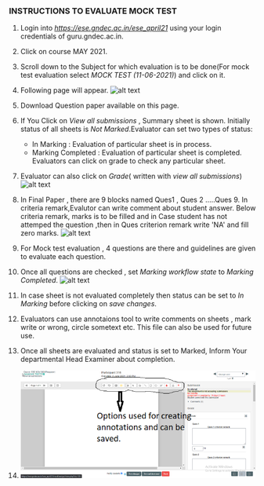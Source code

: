 ### INSTRUCTIONS TO EVALUATE MOCK TEST ###
1.  Login into *https://ese.gndec.ac.in/ese_april21* using your login credentials of guru.gndec.ac.in.
1. Click on course MAY 2021.
1. Scroll down to the Subject for which evaluation is to be done(For mock test evaluation select *MOCK TEST (11-06-2021)*) and click on it.
1. Following page will appear. ![alt text](https://i.imgur.com/0QvYwwG.png) 
1. Download Question paper available on this page.
1. If You Click on *View all submissions* , Summary sheet is shown. Initially status of all sheets is *Not Marked*.Evaluator can set two types of status:
    - In Marking        : Evaluation of particular sheet is in process.
    - Marking Completed : Evaluation of particular sheet is completed.
    Evaluators can click on grade to check any particular sheet.
    
1.  Evaluator can also click on *Grade*( written with *view all submissions*) ![alt text]( https://i.imgur.com/K8eM5pu.png)
1.  In Final Paper , there are 9 blocks named Ques1 , Ques 2 .....Ques 9. In criteria remark,Evalutor can write comment about student answer. Below criteria  remark, marks is to be filled and in Case student has not attemped the question ,then in Ques  criterion remark write 'NA' and fill zero marks.
![alt text](https://i.imgur.com/CdoZHYE.png)
1. For Mock test evaluation , 4 questions are there and guidelines are given to evaluate each question. 
1. Once all questions are checked , set *Marking workflow state*  to *Marking Completed*. ![alt text](https://i.imgur.com/E9xxZYN.png)
1. In case sheet is not evaluated completely then status can be set to *In Marking* before clicking on *save changes*. 
2. Evaluators can use annotaions tool to write comments on sheets , mark write or wrong, circle sometext etc. This file can also be used for future use.
3. Once all sheets are evaluated and status is set to Marked, Inform Your departmental Head Examiner about completion.
4. ![alt text](chrome_1klYrC7bd9.png)

